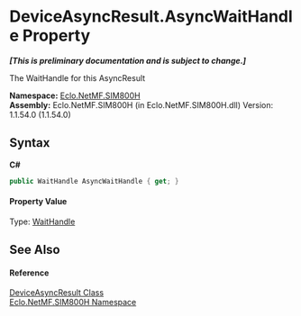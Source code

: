 # DeviceAsyncResult.AsyncWaitHandle Property 
 _**\[This is preliminary documentation and is subject to change.\]**_

The WaitHandle for this AsyncResult

**Namespace:**&nbsp;<a href="N_Eclo_NetMF_SIM800H">Eclo.NetMF.SIM800H</a><br />**Assembly:**&nbsp;Eclo.NetMF.SIM800H (in Eclo.NetMF.SIM800H.dll) Version: 1.1.54.0 (1.1.54.0)

## Syntax

**C#**<br />
``` C#
public WaitHandle AsyncWaitHandle { get; }
```


#### Property Value
Type: <a href="http://msdn2.microsoft.com/en-us/library/9f7e54k1" target="_blank">WaitHandle</a>

## See Also


#### Reference
<a href="T_Eclo_NetMF_SIM800H_DeviceAsyncResult">DeviceAsyncResult Class</a><br /><a href="N_Eclo_NetMF_SIM800H">Eclo.NetMF.SIM800H Namespace</a><br />